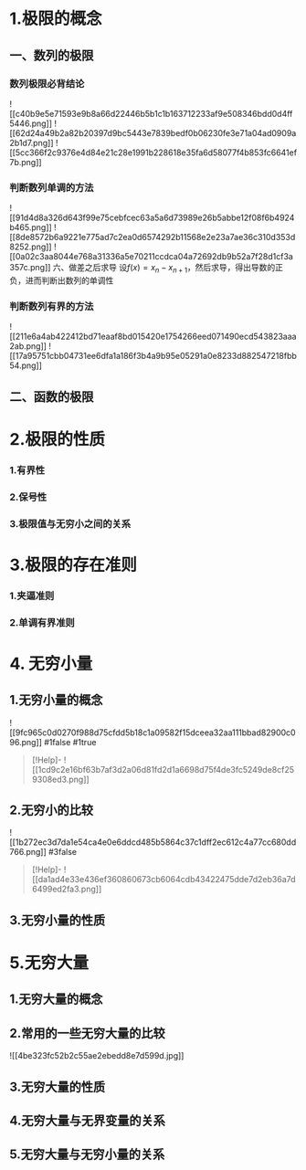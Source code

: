 # 1.极限的概念
## 一、数列的极限
### 数列极限必背结论
![[c40b9e5e71593e9b8a66d22446b5b1c1b163712233af9e508346bdd0d4ff5446.png]]	![[62d24a49b2a82b20397d9bc5443e7839bedf0b06230fe3e71a04ad0909a2b1d7.png]]
![[5cc366f2c9376e4d84e21c28e1991b228618e35fa6d58077f4b853fc6641ef7b.png]]
### 判断数列单调的方法
![[91d4d8a326d643f99e75cebfcec63a5a6d73989e26b5abbe12f08f6b4924b465.png]]
![[8de8572b6a9221e775ad7c2ea0d6574292b11568e2e23a7ae36c310d353d8252.png]]
![[0a02c3aa8044e768a31336a5e70211ccdca04a72692db9b52a7f28d1cf3a357c.png]]
	六、做差之后求导
		设$f(x)=x_n-x_{n+1}$，然后求导，得出导数的正负，进而判断出数列的单调性
### 判断数列有界的方法
![[211e6a4ab422412bd71eaaf8bd015420e1754266eed071490ecd543823aaa2ab.png]]
![[17a95751cbb04731ee6dfa1a186f3b4a9b95e05291a0e8233d882547218fbb54.png]]

## 二、函数的极限

# 2.极限的性质

### 1.有界性

### 2.保号性

### 3.极限值与无穷小之间的关系


# 3.极限的存在准则
### 1.夹逼准则
### 2.单调有界准则


# 4. 无穷小量

## 1.无穷小量的概念
![[9fc965c0d0270f988d75cfdd5b18c1a09582f15dceea32aa111bbad82900c096.png]]
#1false #1true 
>[!Help]-
>![[1cd9c2e16bf63b7af3d2a06d81fd2d1a6698d75f4de3fc5249de8cf259308ed3.png]]

## 2.无穷小的比较
![[1b272ec3d7da1e54ca4e0e6ddcd485b5864c37c1dff2ec612c4a77cc680dd766.png]]
#3false 
>[!Help]-
>![[da1ad4e33e436ef360860673cb6064cdb43422475dde7d2eb36a7d6499ed2fa3.png]]


## 3.无穷小量的性质

# 5.无穷大量

## 1.无穷大量的概念

## 2.常用的一些无穷大量的比较
![[4be323fc52b2c55ae2ebedd8e7d599d.jpg]]

## 3.无穷大量的性质

## 4.无穷大量与无界变量的关系

## 5.无穷大量与无穷小量的关系